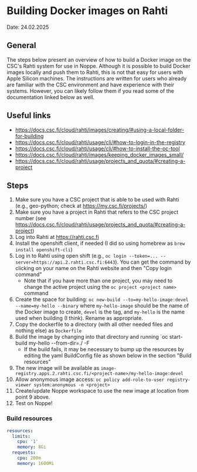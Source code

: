 # Building Docker images on Rahti
Date: 24.02.2025

## General

The steps below present an overview of how to build a Docker image on the CSC's Rahti system for use in Noppe. Although it is possible to build Docker images locally and push them to Rahti, this is not that easy for users with Apple Silicon machines. The instructions are written for users who already are familiar with the CSC environment and have experience with their systems. However, you can likely follow them if you read some of the documentation linked below as well.

## Useful links

- https://docs.csc.fi/cloud/rahti/images/creating/#using-a-local-folder-for-building
- https://docs.csc.fi/cloud/rahti/usage/cli/#how-to-login-in-the-registry
- https://docs.csc.fi/cloud/rahti/usage/cli/#how-to-install-the-oc-tool
- https://docs.csc.fi/cloud/rahti/images/keeping_docker_images_small/
- https://docs.csc.fi/cloud/rahti/usage/projects_and_quota/#creating-a-project

## Steps

1. Make sure you have a CSC project that is able to be used with Rahti (e.g., geo-python; check at https://my.csc.fi/projects/)
2. Make sure you have a project in Rahti that refers to the CSC project number (see https://docs.csc.fi/cloud/rahti/usage/projects_and_quota/#creating-a-project)
3. Log into Rahti at https://rahti.csc.fi
4. Install the openshift client, if needed (I did so using homebrew as `brew install openshift-cli`)
5. Log in to Rahti using open shift (e.g., `oc login --token=... --server=https://api.2.rahti.csc.fi:6443`). You can get the command by clicking on your name on the Rahti website and then "Copy login command"
    - Note that if you have more than one project, you may need to change the active project using the `oc project <project name>` command
6. Create the space for building: `oc new-build --to=my-hello-image:devel --name=my-hello --binary` where `my-hello-image` should be the name of the Docker image to create, `devel` is the tag, and `my-hello` is the name used when building (I think). Rename as appropriate.
7. Copy the dockerfile to a directory (with all other needed files and nothing else) as `Dockerfile`
8. Build the image by changing into that directory and running `oc start-build my-hello --from-dir=./ -F 
    - If the build fails, it may be necessary to bump up the resources by editing the yaml BuildConfig file as shown below in the section "Build resources"
9. The new image will be available as `image-registry.apps.2.rahti.csc.fi/<project-name>/my-hello-image:devel`
10. Allow anonymous image access: `oc policy add-role-to-user registry-viewer system:anonymous -n <project>`
11. Create/update Noppe workspace to use the new image at location from point 9 above.
12. Test on Noppe!

### Build resources

```yaml
resources:
  limits:
    cpu: '1'
    memory: 8Gi
  requests:
    cpu: 200m
    memory: 1600Mi
```
